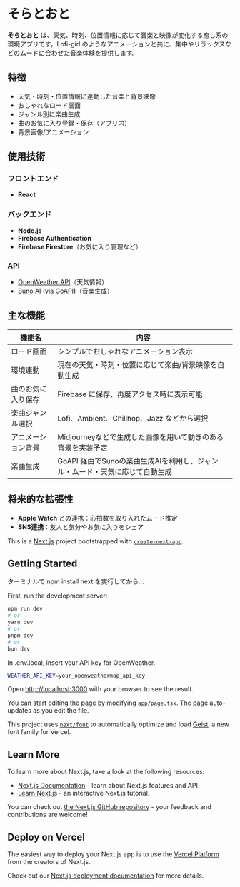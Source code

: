 # そらとおと

**そらとおと** は、天気、時刻、位置情報に応じて音楽と映像が変化する癒し系の環境アプリです。Lofi-girl のようなアニメーションと共に、集中やリラックスなどのムードに合わせた音楽体験を提供します。

## 特徴

- 天気・時刻・位置情報に連動した音楽と背景映像
- おしゃれなロード画面
- ジャンル別に楽曲生成
- 曲のお気に入り登録・保存（アプリ内）
- 背景画像/アニメーション

## 使用技術

### フロントエンド
- **React**

### バックエンド
- **Node.js**
- **Firebase Authentication**
- **Firebase Firestore**（お気に入り管理など）

### API
- [OpenWeather API](https://openweathermap.org/api)（天気情報）
- [Suno AI (via GoAPI)](https://goapi.ai/suno-api)（音楽生成）

## 主な機能

| 機能名             | 内容                                                                 |
|------------------|----------------------------------------------------------------------|
| ロード画面         | シンプルでおしゃれなアニメーション表示                                      |
| 環境連動           | 現在の天気・時刻・位置に応じて楽曲/背景映像を自動生成                             |
| 曲のお気に入り保存   | Firebase に保存、再度アクセス時に表示可能                                       |
| 楽曲ジャンル選択     | Lofi、Ambient、Chillhop、Jazz などから選択                                          |
| アニメーション背景   | Midjourneyなどで生成した画像を用いて動きのある背景を実装予定             |
| 楽曲生成           | GoAPI 経由でSunoの楽曲生成AIを利用し、ジャンル・ムード・天気に応じて自動生成               |

## 将来的な拡張性

- **Apple Watch** との連携：心拍数を取り入れたムード推定
- **SNS連携**：友人と気分やお気に入りをシェア

This is a [Next.js](https://nextjs.org) project bootstrapped with [`create-next-app`](https://nextjs.org/docs/app/api-reference/cli/create-next-app).

## Getting Started

ターミナルで npm install next を実行してから...

First, run the development server:

```bash
npm run dev
# or
yarn dev
# or
pnpm dev
# or
bun dev
```
In .env.local, insert your API key for OpenWeather.
```bash
WEATHER_API_KEY=your_openweathermap_api_key
```

Open [http://localhost:3000](http://localhost:3000) with your browser to see the result.

You can start editing the page by modifying `app/page.tsx`. The page auto-updates as you edit the file.

This project uses [`next/font`](https://nextjs.org/docs/app/building-your-application/optimizing/fonts) to automatically optimize and load [Geist](https://vercel.com/font), a new font family for Vercel.

## Learn More

To learn more about Next.js, take a look at the following resources:

- [Next.js Documentation](https://nextjs.org/docs) - learn about Next.js features and API.
- [Learn Next.js](https://nextjs.org/learn) - an interactive Next.js tutorial.

You can check out [the Next.js GitHub repository](https://github.com/vercel/next.js) - your feedback and contributions are welcome!

## Deploy on Vercel

The easiest way to deploy your Next.js app is to use the [Vercel Platform](https://vercel.com/new?utm_medium=default-template&filter=next.js&utm_source=create-next-app&utm_campaign=create-next-app-readme) from the creators of Next.js.

Check out our [Next.js deployment documentation](https://nextjs.org/docs/app/building-your-application/deploying) for more details.

